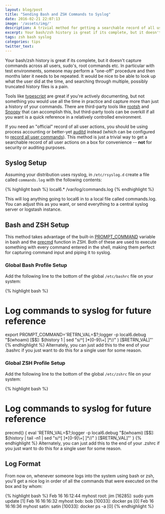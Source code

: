 ```yaml
---
layout: blog/post
title: "Sending Bash and ZSH Commands to Syslog"
date: 2016-02-21 22:07:13
image: '/assets/img/'
description: A trivial method for getting a searchable record of all user actions on a system for convenience and not for security or auditing purposes.
excerpt: Your bash/zsh history is great if its complete, but it doesn't capture commands across all users, sudo's, root commands etc. It would be nice to be able to look up what the user did at the time, and searching through multiple, possibly truncated history files is a pain.
tags: zsh bash syslog
categories: tips
twitter_text:
---
```

Your bash/zsh history is great if its complete, but it doesn't capture commands across all users, sudo's, root commands etc. In particular with test environments, someone may perform a "one-off" procedure and then months later it needs to be repeated. It would be nice to be able to look up what the user did at the time, and searching through multiple, possibly truncated history files is a pain.

Tools like [typescript](http://man7.org/linux/man-pages/man1/script.1.html) are great if you're actively documenting, but not something you would use all the time in practice and capture more than just a history of your commands. There are third-party tools like [rootsh](https://sourceforge.net/projects/rootsh/) and [Snoopy](https://github.com/a2o/snoopy) that can accomplish this, but third-party tools can be overkill if all you want is a quick reference in a relatively controlled environment. 

If you need an "official" record of all user actions, you should be using process accounting or better-yet [auditd](https://www.digitalocean.com/community/tutorials/understanding-the-linux-auditing-system-on-centos-7) instead (which can be configured to [record all user commands](http://serverfault.com/questions/470755/log-all-commands-run-by-admins-on-production-servers)). This method is just a trivial way to get a searchable record of all user actions on a box for convenience -- **not** for security or auditing purposes. 

## Syslog Setup

Assuming your distribution uses rsyslog, in `/etc/rsyslog.d` create a file called `commands.log` with the following contents:

{% highlight bash %}
local6.*    /var/log/commands.log
{% endhighlight %}

This will log anything going to local6 in to a local file called commands.log. You can adjust this as you want, or send everything to a central syslog server or logstash instance.

## Bash and ZSH Setup

This method takes advantage of the built-in [PROMPT_COMMAND](http://www.tldp.org/HOWTO/Bash-Prompt-HOWTO/x264.html) variable in bash and the [precmd](http://zsh.sourceforge.net/Doc/Release/Functions.html) function in ZSH. Both of these are used to execute something with every command entered in the shell, making them perfect for capturing command input and piping it to syslog.


### Global Bash Profile Setup

Add the following line to the bottom of the global `/etc/bashrc` file on your system:

{% highlight bash %}
# Log commands to syslog for future reference
export PROMPT_COMMAND='RETRN_VAL=$?;logger -p local6.debug "$(whoami) [$$]: $(history 1 | sed "s/^[ ]*[0-9]\+[ ]*//" ) [$RETRN_VAL]"'
{% endhighlight %}
Alternately, you can just add this to the end of your .bashrc if you just want to do this for a single user for some reason.

### Global ZSH Profile Setup

Add the following line to the bottom of the global `/etc/zshrc` file on your system:

{% highlight bash %}
# Log commands to syslog for future reference
precmd() { eval 'RETRN_VAL=$?;logger -p local6.debug "$(whoami) [$$]: $(history | tail -n1 | sed "s/^[ ]*[0-9]\+[ ]*//" ) [$RETRN_VAL]"' }
{% endhighlight %}
Alternately, you can just add this to the end of your .zshrc if you just want to do this for a single user for some reason.

## Log Format

From now on, whenever someone logs into the system using bash or zsh, you'll get a nice log in order of all the commands that were executed on the box and by whom:

{% highlight bash %}
Feb 16 16:12:44 myhost root: jim [16285]: sudo yum update [1]
Feb 16 16:16:32 myhost bob: bob [10033]: docker ps  [0]
Feb 16 16:16:36 myhost satin: satin [10033]: docker ps -a [0]
{% endhighlight %}
